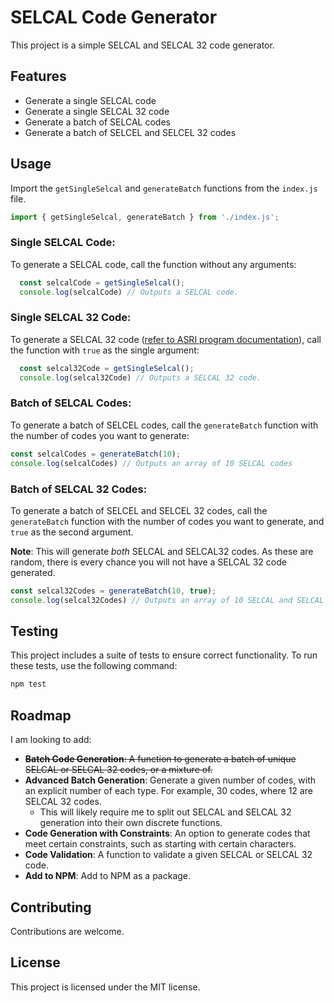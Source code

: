 # SELCAL Code Generator

This project is a simple SELCAL and SELCAL 32 code generator.

## Features

- Generate a single SELCAL code
- Generate a single SELCAL 32 code
- Generate a batch of SELCAL codes
- Generate a batch of SELCEL and SELCEL 32 codes

## Usage

Import the `getSingleSelcal` and `generateBatch` functions from the `index.js` file.

```javascript
import { getSingleSelcal, generateBatch } from './index.js';
```

### Single SELCAL Code:

To generate a SELCAL code, call the function without any arguments:

```javascript
  const selcalCode = getSingleSelcal();
  console.log(selcalCode) // Outputs a SELCAL code.
```

### Single SELCAL 32 Code:

To generate a SELCAL 32 code ([refer to ASRI program documentation](https://asri.aero/selcal/selcal-32/)), call the function with `true` as the single argument:

```javascript
  const selcal32Code = getSingleSelcal();
  console.log(selcal32Code) // Outputs a SELCAL 32 code.
```

### Batch of SELCAL Codes:

To generate a batch of SELCEL codes, call the `generateBatch` function with the number of codes you want to generate:

```javascript
const selcalCodes = generateBatch(10);
console.log(selcalCodes) // Outputs an array of 10 SELCAL codes
```

### Batch of SELCAL 32 Codes:

To generate a batch of SELCEL and SELCEL 32 codes, call the `generateBatch` function with the number of codes you want to generate, and `true` as the second argument.

**Note**: This will generate *both* SELCAL and SELCAL32 codes. As these are random, there is every chance you will not have a SELCAL 32 code generated. 

```javascript
const selcal32Codes = generateBatch(10, true);
console.log(selcal32Codes) // Outputs an array of 10 SELCAL and SELCAL 32 codes
```



## Testing

This project includes a suite of tests to ensure correct functionality. To run these tests, use the following command:

```javascript
npm test
```

## Roadmap

I am looking to add:

- ~~**Batch Code Generation**: A function to generate a batch of unique SELCAL or SELCAL 32 codes, or a mixture of.~~
- **Advanced Batch Generation**: Generate a given number of codes, with an explicit number of each type. For example, 30 codes, where 12 are SELCAL 32 codes.
  - This will likely require me to split out SELCAL and SELCAL 32 generation into their own discrete functions.
- **Code Generation with Constraints**: An option to generate codes that meet certain constraints, such as starting with certain characters.
- **Code Validation**: A function to validate a given SELCAL or SELCAL 32 code.
- **Add to NPM**: Add to NPM as a package.

## Contributing

Contributions are welcome.

## License

This project is licensed under the MIT license.
